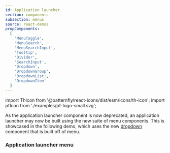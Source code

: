 ```yaml
---
id: Application launcher
section: components
subsection: menus
source: react-demos
propComponents:
  [
    'MenuToggle',
    'MenuSearch',
    'MenuSearchInput',
    'Tooltip',
    'Divider',
    'SearchInput',
    'Dropdown',
    'DropdownGroup',
    'DropdownList',
    'DropdownItem'
  ]
---
```


import ThIcon from '@patternfly/react-icons/dist/esm/icons/th-icon';
import pfIcon from './examples/pf-logo-small.svg';

As the application launcher component is now deprecated, an application launcher may now be built using the new suite of menu components. This is showcased in the following demo, which uses the new [dropdown](/components/menus/dropdown) component that is built off of menu.

### Application launcher menu

```ts file="./examples/ApplicationLauncherDemo.tsx"

```

